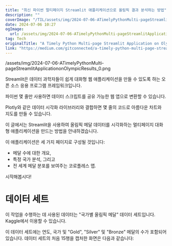 ```yaml
---
title: "최신 파이썬 멀티페이지 Streamlit 애플리케이션으로 올림픽 결과 분석하는 방법"
description: ""
coverImage: "/TIL/assets/img/2024-07-06-ATimelyPythonMulti-pageStreamlitApplicationonOlympicResults_0.png"
date: 2024-07-06 10:27
ogImage:
  url: /assets/img/2024-07-06-ATimelyPythonMulti-pageStreamlitApplicationonOlympicResults_0.png
tag: Tech
originalTitle: "A Timely Python Multi-page Streamlit Application on Olympic Results"
link: "https://medium.com/gitconnected/a-timely-python-multi-page-streamlit-application-on-olympic-results-fb6d63c14ddd"
---
```


/assets/img/2024-07-06-ATimelyPythonMulti-pageStreamlitApplicationonOlympicResults_0.png

Streamlit은 데이터 과학자들이 쉽게 대화형 웹 애플리케이션을 만들 수 있도록 하는 오픈 소스 응용 프로그램 프레임워크입니다.

파이썬 몇 줄만 사용하면 데이터 스크립트를 공유 가능한 웹 앱으로 변환할 수 있습니다.

Plotly와 같은 데이터 시각화 라이브러리와 결합하면 몇 줄의 코드로 아름다운 차트와 지도를 만들 수 있습니다.

<!-- TIL 수평 -->

<ins class="adsbygoogle"
     style="display:block"
     data-ad-client="ca-pub-4877378276818686"
     data-ad-slot="1549334788"
     data-ad-format="auto"
     data-full-width-responsive="true"></ins>

<script>
(adsbygoogle = window.adsbygoogle || []).push({});
</script>

이 글에서는 Streamlit을 사용하여 올림픽 메달 데이터를 시각화하는 멀티페이지 대화형 애플리케이션을 만드는 방법을 안내하겠습니다.

이 애플리케이션은 세 가지 페이지로 구성될 것입니다:

- 메달 수에 대한 개요,
- 특정 국가 분석, 그리고
- 전 세계 메달 분포를 보여주는 코로플레스 맵.

시작해봅시다!

<!-- TIL 수평 -->

<ins class="adsbygoogle"
     style="display:block"
     data-ad-client="ca-pub-4877378276818686"
     data-ad-slot="1549334788"
     data-ad-format="auto"
     data-full-width-responsive="true"></ins>

<script>
(adsbygoogle = window.adsbygoogle || []).push({});
</script>

# 데이터 세트

이 작업을 수행하는 데 사용된 데이터는 "국가별 올림픽 메달" 데이터 세트입니다. Kaggle에서 이용할 수 있습니다.

이 데이터 세트에는 연도, 국가 및 "Gold", "Silver" 및 "Bronze" 메달의 수가 포함되어 있습니다. 데이터 세트의 처음 15행을 캡처한 화면은 다음과 같습니다:
